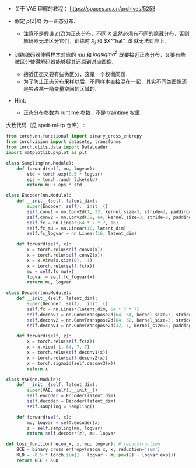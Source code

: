 - 关于 VAE 理解的教程： https://spaces.ac.cn/archives/5253

- 假定 $p(Z|X)$ 为一正态分布.
    - 注意不是假设 $p(Z)$为正态分布，不同 $X$ 显然必须有不同的隐藏分布，否则解码器无法区分它们，训练时 $X_i$ 和 $X^"hat"_i$ 就无法对应上.
- 训练编码器使得样本对应的 $mu$ 和 $log sigma^2$ 既要接近正态分布，又要有些微区分使得解码器能够将其还原到对应图像.
    - 接近正态又要有些微区分，这是一个权衡问题.
    - 为了防止正态分布采样以后，不同样本直接混在一起，其实不同类图像还是独占某一隐变量空间的区域的.
- Hint:
    - 正态分布参数为 runtime 参数，不是 traintime 权重.

大致代码（见 speit-ml-tp 仓库） :

```python
from torch.nn.functional import binary_cross_entropy
from torchvision import datasets, transforms
from torch.utils.data import DataLoader
import matplotlib.pyplot as plt

class Sampling(nn.Module):
    def forward(self, mu, logvar):
        std = torch.exp(0.5 * logvar)
        eps = torch.randn_like(std)
        return mu + eps * std

class Encoder(nn.Module):
    def __init__(self, latent_dim):
        super(Encoder, self).__init__()
        self.conv1 = nn.Conv2d(1, 32, kernel_size=3, stride=2, padding=1)
        self.conv2 = nn.Conv2d(32, 64, kernel_size=3, stride=2, padding=1)
        self.fc = nn.Linear(64 * 7 * 7, 16)
        self.fc_mu = nn.Linear(16, latent_dim)
        self.fc_logvar = nn.Linear(16, latent_dim)

    def forward(self, x):
        x = torch.relu(self.conv1(x))
        x = torch.relu(self.conv2(x))
        x = x.view(x.size(0), -1)
        x = torch.relu(self.fc(x))
        mu = self.fc_mu(x)
        logvar = self.fc_logvar(x)
        return mu, logvar

class Decoder(nn.Module):
    def __init__(self, latent_dim):
        super(Decoder, self).__init__()
        self.fc = nn.Linear(latent_dim, 64 * 7 * 7)
        self.deconv1 = nn.ConvTranspose2d(64, 64, kernel_size=3, stride=2, padding=1, output_padding=1)
        self.deconv2 = nn.ConvTranspose2d(64, 32, kernel_size=3, stride=2, padding=1, output_padding=1)
        self.deconv3 = nn.ConvTranspose2d(32, 1, kernel_size=3, padding=1)

    def forward(self, z):
        x = torch.relu(self.fc(z))
        x = x.view(-1, 64, 7, 7)
        x = torch.relu(self.deconv1(x))
        x = torch.relu(self.deconv2(x))
        x = torch.sigmoid(self.deconv3(x))
        return x

class VAE(nn.Module):
    def __init__(self, latent_dim):
        super(VAE, self).__init__()
        self.encoder = Encoder(latent_dim)
        self.decoder = Decoder(latent_dim)
        self.sampling = Sampling()

    def forward(self, x):
        mu, logvar = self.encoder(x)
        z = self.sampling(mu, logvar)
        return self.decoder(z), mu, logvar

def loss_function(recon_x, x, mu, logvar): # reconstruction
    BCE = binary_cross_entropy(recon_x, x, reduction='sum')
    KLD = -0.5 * torch.sum(1 + logvar - mu.pow(2) - logvar.exp())
    return BCE + KLD
```

